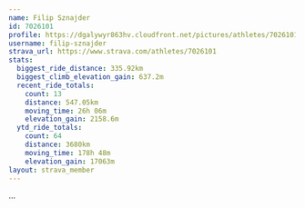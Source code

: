 ```yaml
---
name: Filip Sznajder
id: 7026101
profile: https://dgalywyr863hv.cloudfront.net/pictures/athletes/7026101/2123836/17/large.jpg
username: filip-sznajder
strava_url: https://www.strava.com/athletes/7026101
stats:
  biggest_ride_distance: 335.92km
  biggest_climb_elevation_gain: 637.2m
  recent_ride_totals:
    count: 13
    distance: 547.05km
    moving_time: 26h 06m
    elevation_gain: 2158.6m
  ytd_ride_totals:
    count: 64
    distance: 3680km
    moving_time: 178h 48m
    elevation_gain: 17063m
layout: strava_member
--- 
```

...
